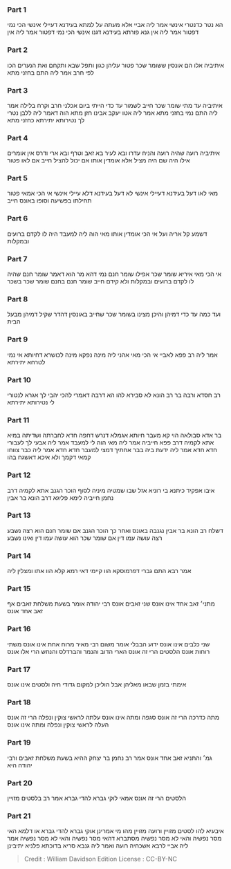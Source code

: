 
### Part 1
הא נטר כדנטרי אינשי אמר ליה אביי אלא מעתה על למתא בעידנא דעיילי אינשי הכי נמי דפטור אמר ליה אין גנא פורתא בעידנא דגנו אינשי הכי נמי דפטור אמר ליה אין

### Part 2
איתיביה אלו הם אונסין ששומר שכר פטור עליהן כגון ותפל שבא ותקחם ואת הנערים הכו לפי חרב אמר ליה התם בחזני מתא

### Part 3
איתיביה עד מתי שומר שכר חייב לשמור עד כדי הייתי ביום אכלני חרב וקרח בלילה אמר ליה התם נמי בחזני מתא אמר ליה אטו יעקב אבינו חזן מתא הוה דאמר ליה ללבן נטרי לך נטירותא יתירתא כחזני מתא

### Part 4
איתיביה רועה שהיה רועה והניח עדרו ובא לעיר בא זאב וטרף ובא ארי ודרס אין אומרים אילו היה שם היה מציל אלא אומדין אותו אם יכול להציל חייב אם לאו פטור

### Part 5
מאי לאו דעל בעידנא דעיילי אינשי לא דעל בעידנא דלא עיילי אינשי אי הכי אמאי פטור תחילתו בפשיעה וסופו באונס חייב

### Part 6
דשמע קל אריה ועל אי הכי אומדין אותו מאי הוה ליה למעבד היה לו לקדם ברועים ובמקלות

### Part 7
אי הכי מאי איריא שומר שכר אפילו שומר חנם נמי דהא מר הוא דאמר שומר חנם שהיה לו לקדם ברועים ובמקלות ולא קידם חייב שומר חנם בחנם שומר שכר בשכר

### Part 8
ועד כמה עד כדי דמיהן והיכן מצינו בשומר שכר שחייב באונסין דהדר שקיל דמיהן מבעל הבית

### Part 9
אמר ליה רב פפא לאביי אי הכי מאי אהני ליה מינה נפקא מינה לכושרא דחיותא אי נמי לטרחא יתירתא

### Part 10
רב חסדא ורבה בר רב הונא לא סבירא להו הא דרבה דאמרי להכי יהבי לך אגרא לנטורי לי נטירותא יתירתא

### Part 11
בר אדא סבולאה הוי קא מעבר חיותא אגמלא דנרש דחפה חדא לחברתה ושדיתה במיא אתא לקמיה דרב פפא חייביה אמר ליה מאי הוה לי למעבד אמר ליה אבעי לך לעבורי חדא חדא אמר ליה ידעת ביה בבר אחתיך דמצי למעבר חדא חדא אמר ליה כבר צווחו קמאי דקמך ולא איכא דאשגח בהו

### Part 12
איבו אפקיד כיתנא בי רוניא אזל שבו שמטיה מיניה לסוף הוכר הגנב אתא לקמיה דרב נחמן חייביה לימא פליגא דרב הונא בר אבין

### Part 13
דשלח רב הונא בר אבין נגנבה באונס ואחר כך הוכר הגנב אם שומר חנם הוא רצה נשבע רצה עושה עמו דין אם שומר שכר הוא עושה עמו דין ואינו נשבע

### Part 14
אמר רבא התם גברי דפרמוסקא הוו קיימי דאי רמא קלא הוו אתו ומצלין ליה

### Part 15
מתני׳ זאב אחד אינו אונס שני זאבים אונס רבי יהודה אומר בשעת משלחת זאבים אף זאב אחד אונס

### Part 16
שני כלבים אינו אונס ידוע הבבלי אומר משום רבי מאיר מרוח אחת אינו אונס משתי רוחות אונס הלסטים הרי זה אונס הארי הדוב והנמר והברדלס והנחש הרי אלו אונס

### Part 17
אימתי בזמן שבאו מאליהן אבל הוליכן למקום גדודי חיה ולסטים אינו אונס

### Part 18
מתה כדרכה הרי זה אונס סגפה ומתה אינו אונס עלתה לראשי צוקין ונפלה הרי זה אונס העלה לראשי צוקין ונפלה ומתה אינו אונס

### Part 19
גמ׳ והתניא זאב אחד אונס אמר רב נחמן בר יצחק ההיא בשעת משלחת זאבים ורבי יהודה היא

### Part 20
הלסטים הרי זה אונס אמאי לוקי גברא להדי גברא אמר רב בלסטים מזויין

### Part 21
איבעיא להו לסטים מזויין ורועה מזויין מהו מי אמרינן אוקי גברא להדי גברא או דלמא האי מסר נפשיה והאי לא מסר נפשיה מסתברא דהאי מסר נפשיה והאי לא מסר נפשיה אמר ליה אביי לרבא אשכחיה רועה ואמר ליה גנבא סריא בדוכתא פלניא יתיבינן

>Credit : William Davidson Edition
>License : CC-BY-NC